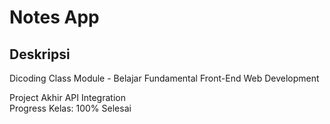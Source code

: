 # Notes App

## Deskripsi

Dicoding Class Module - Belajar Fundamental Front-End Web Development

Project Akhir API Integration  
Progress Kelas: 100% Selesai
